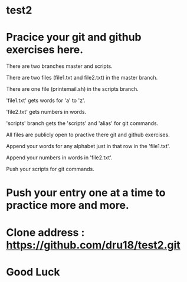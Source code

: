 # test2


# Pracice your git and github exercises here.


There are two branches master and scripts.

There are two files (file1.txt and file2.txt) in the master branch.

There are one file (printemail.sh) in the scripts branch.


'file1.txt' gets words for 'a' to 'z'.

'file2.txt' gets numbers in words.

'scripts' branch gets the 'scripts' and 'alias' for git commands.


All files are publicly open to practive there git and github exercises.

Append your words for any alphabet just in that row in the 'file1.txt'.

Append your numbers in words in 'file2.txt'.

Push your scripts for git commands.

# Push your entry one at a time to practice more and more.

# Clone address : https://github.com/dru18/test2.git

# Good Luck
